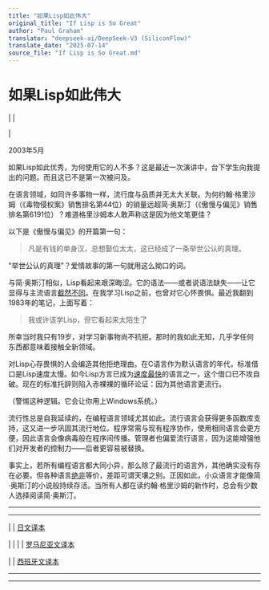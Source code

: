 ```yaml
---
title: "如果Lisp如此伟大"
original_title: "If Lisp is So Great"
author: "Paul Graham"
translator: "deepseek-ai/DeepSeek-V3 (SiliconFlow)"
translate_date: "2025-07-14"
source_file: "If Lisp is So Great.md"
---
```


# 如果Lisp如此伟大

| | [](index.html)  
  
|   
  
2003年5月  
  
如果Lisp如此优秀，为何使用它的人不多？这是最近一次演讲中，台下学生向我提出的问题。而且这已不是第一次被问及。  
  
在语言领域，如同许多事物一样，流行度与品质并无太大关联。为何约翰·格里沙姆（《毒物侵权案》销售排名第44位）的销量远超简·奥斯汀（《傲慢与偏见》销售排名第6191位）？难道格里沙姆本人敢声称这是因为他文笔更佳？  
  
以下是《傲慢与偏见》的开篇第一句：  
  
> 凡是有钱的单身汉，总想娶位太太，这已经成了一条举世公认的真理。  
  
"举世公认的真理"？爱情故事的第一句就用这么拗口的词。  
  
与简·奥斯汀相似，Lisp看起来艰深晦涩。它的语法——或者说语法缺失——让它显得与主流语言[截然不同](https://sep.turbifycdn.com/ty/cdn/paulgraham/acl2.lisp?t=1688221954&)。在我学习Lisp之前，也曾对它心怀畏惧。最近我翻到1983年的笔记，上面写着：  
  
> 我或许该学Lisp，但它看起来太陌生了  
  
所幸当时我只有19岁，对学习新事物尚不抗拒。那时的我如此无知，几乎学任何东西都意味着接触全新领域。  
  
对Lisp心存畏惧的人会编造其他拒绝理由。在C语言作为默认语言的年代，标准借口是Lisp速度太慢。如今Lisp方言已成为[速度最快](http://shootout.alioth.debian.org/benchmark.php?test=nestedloop&lang=all&sort=cpu)的语言之一，这个借口已不攻自破。现在的标准托辞则陷入赤裸裸的循环论证：因为其他语言更流行。  
  
（警惕这种逻辑。它会让你用上Windows系统。）  
  
流行性总是自我延续的，在编程语言领域尤其如此。流行语言会获得更多函数库支持，这又进一步巩固其流行地位。程序常需与现有程序协作，使用相同语言会更方便，因此语言会像病毒般在程序间传播。管理者也偏爱流行语言，因为这能增强他们对开发者的控制力——后者更容易被替换。  
  
事实上，若所有编程语言都大同小异，那么除了最流行的语言外，其他确实没有存在必要。但各种语言[绝非](icad.html)等价，差距可谓天壤之别。正因如此，小众语言才能像简·奥斯汀的小说般持续存活。当所有人都在读约翰·格里沙姆的新作时，总会有少数人选择阅读简·奥斯汀。  
  
  
---  
  
  
---  
| | [日文译本](http://www.shiro.dreamhost.com/scheme/trans/iflisp-j.html)  
  
| | | | [罗马尼亚文译本](http://ro.goobix.com/pg/iflisp/)  
  
  
| | [西班牙文译本](http://cibercalli.com/erick/hackingnews/lispnews/si-lisp-es-tan-grandioso)

***  
  
---
